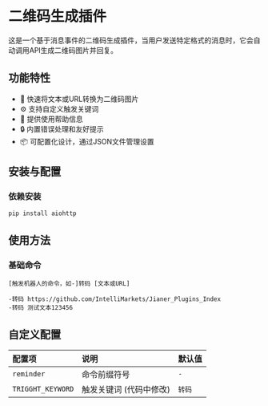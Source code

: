 # 二维码生成插件

这是一个基于消息事件的二维码生成插件，当用户发送特定格式的消息时，它会自动调用API生成二维码图片并回复。

## 功能特性

- 🚀 快速将文本或URL转换为二维码图片
- ⚙️ 支持自定义触发关键词
- 💬 提供使用帮助信息
- 🔒 内置错误处理和友好提示
- 📦 可配置化设计，通过JSON文件管理设置

## 安装与配置

### 依赖安装

```
pip install aiohttp
```

## 使用方法

### 基础命令

```
[触发机器人的命令，如-]转码 [文本或URL]

-转码 https://github.com/IntelliMarkets/Jianer_Plugins_Index
-转码 测试文本123456
```

## 自定义配置

| 配置项            | 说明                    | 默认值 |
| :---------------- | :---------------------- | :----- |
| `reminder`        | 命令前缀符号            | `-`    |
| `TRIGGHT_KEYWORD` | 触发关键词 (代码中修改) | `转码` |